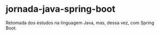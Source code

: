 # jornada-java-spring-boot
Retomada dos estudos na linguagem Java, mas, dessa vez, com Spring Boot.
